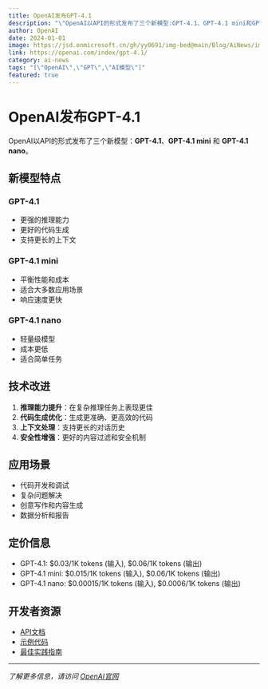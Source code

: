 ```yaml
---
title: OpenAI发布GPT-4.1
description: "\"OpenAI以API的形式发布了三个新模型:GPT-4.1、GPT-4.1 mini和GPT-4.1 nano\""
author: OpenAI
date: 2024-01-01
image: https://jsd.onmicrosoft.cn/gh/yy0691/img-bed@main/Blog/AiNews/img_v3_02lc_4f24f94e-264f-4f01-b1f6-b285c7f667dg.jpg
link: https://openai.com/index/gpt-4.1/
category: ai-news
tags: "[\"OpenAI\",\"GPT\",\"AI模型\"]"
featured: true
---
```






# OpenAI发布GPT-4.1

OpenAI以API的形式发布了三个新模型：**GPT-4.1**、**GPT-4.1 mini** 和 **GPT-4.1 nano**。

## 新模型特点

### GPT-4.1
- 更强的推理能力
- 更好的代码生成
- 支持更长的上下文

### GPT-4.1 mini
- 平衡性能和成本
- 适合大多数应用场景
- 响应速度更快

### GPT-4.1 nano
- 轻量级模型
- 成本更低
- 适合简单任务

## 技术改进

1. **推理能力提升**：在复杂推理任务上表现更佳
2. **代码生成优化**：生成更准确、更高效的代码
3. **上下文处理**：支持更长的对话历史
4. **安全性增强**：更好的内容过滤和安全机制

## 应用场景

- 代码开发和调试
- 复杂问题解决
- 创意写作和内容生成
- 数据分析和报告

## 定价信息

- GPT-4.1: $0.03/1K tokens (输入), $0.06/1K tokens (输出)
- GPT-4.1 mini: $0.015/1K tokens (输入), $0.06/1K tokens (输出)
- GPT-4.1 nano: $0.00015/1K tokens (输入), $0.0006/1K tokens (输出)

## 开发者资源

- [API文档](https://platform.openai.com/docs)
- [示例代码](https://github.com/openai/openai-python)
- [最佳实践指南](https://platform.openai.com/docs/guides)

---

*了解更多信息，请访问 [OpenAI官网](https://openai.com/index/gpt-4.1/)*